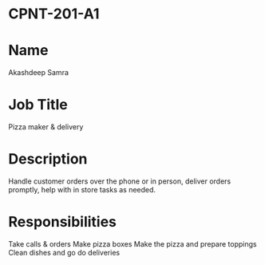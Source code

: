 # CPNT-201-A1
# Name
Akashdeep Samra 
# Job Title
Pizza maker & delivery
# Description
Handle customer orders over the phone or in person, deliver orders promptly, help with in store tasks as needed. 


# Responsibilities
Take calls & orders
Make pizza boxes
Make the pizza and prepare toppings
Clean dishes and go do deliveries
